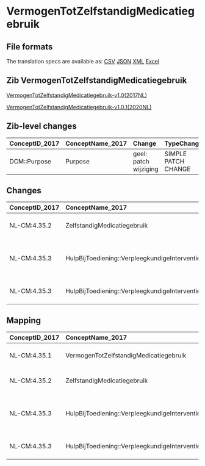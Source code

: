 # VermogenTotZelfstandigMedicatiegebruik
## File formats

The translation specs are available as: 
[CSV](../csv/VermogenTotZelfstandigMedicatiegebruik.csv) [JSON](../json/VermogenTotZelfstandigMedicatiegebruik.json) [XML](../xml/VermogenTotZelfstandigMedicatiegebruik.xml) [Excel](../excel/VermogenTotZelfstandigMedicatiegebruik.xlsx)



## Zib VermogenTotZelfstandigMedicatiegebruik

[VermogenTotZelfstandigMedicatiegebruik-v1.0(2017NL)](https://zibs.nl/wiki/VermogenTotZelfstandigMedicatiegebruik-v1.0(2017NL))

[VermogenTotZelfstandigMedicatiegebruik-v1.0.1(2020NL)](https://zibs.nl/wiki/VermogenTotZelfstandigMedicatiegebruik-v1.0.1(2020NL))







## Zib-level changes

| ConceptID_2017   | ConceptName_2017   | Change                | TypeChange          | Omschrijving        |
|:-----------------|:-------------------|:----------------------|:--------------------|:--------------------|
| DCM::Purpose     | Purpose            | geel: patch wijziging | SIMPLE PATCH CHANGE | Tekstuele wijziging |

## Changes

| ConceptID_2017   | ConceptName_2017                              | Change                | TypeChange          | Impact_heen   | TRANSLATIE_spec_heen                         | Impact_terug   | TRANSLATIE_spec_terug                        | Omschrijving                                  |
|:-----------------|:----------------------------------------------|:----------------------|:--------------------|:--------------|:---------------------------------------------|:---------------|:---------------------------------------------|:----------------------------------------------|
| NL-CM:4.35.2     | ZelfstandigMedicatiegebruik                   | oranje: minor change  | DATATYPE CHANGE     | Low           | valueset datatype CO -> valueset datatype CD | Low            | valueset datatype CD -> valueset datatype CO | Datatype CO gewijzigd in CD                   |
| NL-CM:4.35.3     | HulpBijToediening::VerpleegkundigeInterventie | geel: patch wijziging | SIMPLE PATCH CHANGE | Low           |                                              | Low            |                                              | Twee typefouten hersteld in concept definitie |
| NL-CM:4.35.3     | HulpBijToediening::VerpleegkundigeInterventie | geel: patch wijziging | SIMPLE PATCH CHANGE | Low           |                                              | Low            |                                              | Tekstuele wijziging                           |

## Mapping

| ConceptID_2017   | ConceptName_2017                              | Codelists_2017                       | Change                  | ConceptID_2020   | ConceptName_2020                              | Codelists_2020                       | Bits     | Omschrijving                                  | TypeChange          | Impact_heen   | TRANSLATIE_spec_heen                         | Impact_terug   | TRANSLATIE_spec_terug                        |
|:-----------------|:----------------------------------------------|:-------------------------------------|:------------------------|:-----------------|:----------------------------------------------|:-------------------------------------|:---------|:----------------------------------------------|:--------------------|:--------------|:---------------------------------------------|:---------------|:---------------------------------------------|
| NL-CM:4.35.1     | VermogenTotZelfstandigMedicatiegebruik        |                                      | groen: geen wijzigingen | NL-CM:4.35.1     | VermogenTotZelfstandigMedicatiegebruik        |                                      |          |                                               |                     |               |                                              |                |                                              |
| NL-CM:4.35.2     | ZelfstandigMedicatiegebruik                   | ZelfstandigMedicatiegebruikCodelijst | oranje: minor change    | NL-CM:4.35.2     | ZelfstandigMedicatiegebruik                   | ZelfstandigMedicatiegebruikCodelijst | ZIB-1115 | Datatype CO gewijzigd in CD                   | DATATYPE CHANGE     | Low           | valueset datatype CO -> valueset datatype CD | Low            | valueset datatype CD -> valueset datatype CO |
| NL-CM:4.35.3     | HulpBijToediening::VerpleegkundigeInterventie |                                      | geel: patch wijziging   | NL-CM:4.35.3     | HulpBijToediening::VerpleegkundigeInterventie |                                      | ZIB-835  | Twee typefouten hersteld in concept definitie | SIMPLE PATCH CHANGE | Low           |                                              | Low            |                                              |
| NL-CM:4.35.3     | HulpBijToediening::VerpleegkundigeInterventie |                                      | geel: patch wijziging   | NL-CM:4.35.3     | HulpBijToediening::VerpleegkundigeInterventie |                                      | ZIB-835  | Tekstuele wijziging                           | SIMPLE PATCH CHANGE | Low           |                                              | Low            |                                              |

